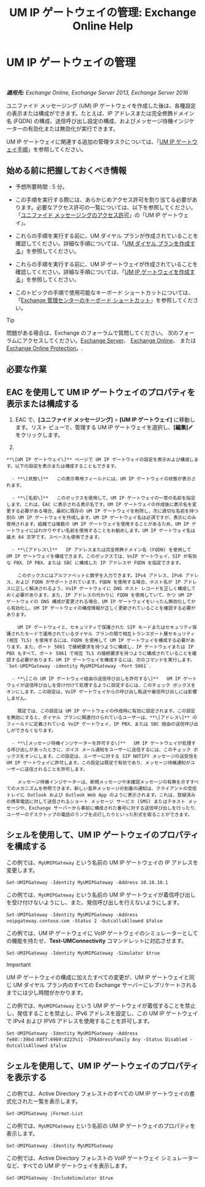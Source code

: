 ﻿---
title: 'UM IP ゲートウェイの管理: Exchange Online Help'
TOCTitle: UM IP ゲートウェイの管理
ms:assetid: 387e540f-8c59-42d2-a423-99fcf97e00aa
ms:mtpsurl: https://technet.microsoft.com/ja-jp/library/Aa997283(v=EXCHG.150)
ms:contentKeyID: 49896206
ms.date: 05/22/2018
mtps_version: v=EXCHG.150
f1_keywords:
- Microsoft.Exchange.Management.SnapIn.Esm.Servers.UnifiedMessaging.UMIPGatewayGeneralPropertyPageControl
ms.translationtype: HT
---

# UM IP ゲートウェイの管理

 

_**適用先:** Exchange Online, Exchange Server 2013, Exchange Server 2016_

ユニファイド メッセージング (UM) IP ゲートウェイを作成した後は、各種設定の表示または構成ができます。たとえば、IP アドレスまたは完全修飾ドメイン名 (FQDN) の構成、送信呼び出し設定の構成、およびメッセージ待機インジケーターの有効化または無効化が実行できます。

UM IP ゲートウェイに関連する追加の管理タスクについては、「[UM IP ゲートウェイ手順](um-ip-gateway-procedures-exchange-2013-help.md)」を参照してください。

## 始める前に把握しておくべき情報

  - 予想所要時間 : 5 分。

  - この手順を実行する際には、あらかじめアクセス許可を割り当てる必要があります。必要なアクセス許可の一覧については、以下を参照してください。「[ユニファイド メッセージングのアクセス許可](unified-messaging-permissions-exchange-2013-help.md)」の「UM IP ゲートウェイ」。

  - これらの手順を実行する前に、UM ダイヤル プランが作成されていることを確認してください。詳細な手順については、「[UM ダイヤル プランを作成する](create-a-um-dial-plan-exchange-2013-help.md)」を参照してください。

  - これらの手順を実行する前に、UM IP ゲートウェイが作成されていることを確認してください。詳細な手順については、「[UM IP ゲートウェイを作成する](create-a-um-ip-gateway-exchange-2013-help.md)」を参照してください。

  - このトピックの手順で使用可能なキーボード ショートカットについては、「[Exchange 管理センターのキーボード ショートカット](keyboard-shortcuts-in-the-exchange-admin-center-exchange-online-protection-help.md)」を参照してください。


> [!TIP]
> 問題がある場合は、Exchange のフォーラムで質問してください。 次のフォーラムにアクセスしてください。<A href="https://go.microsoft.com/fwlink/p/?linkid=60612">Exchange Server</A>、 <A href="https://go.microsoft.com/fwlink/p/?linkid=267542">Exchange Online</A>、 または <A href="https://go.microsoft.com/fwlink/p/?linkid=285351">Exchange Online Protection</A>。.



## 必要な作業

## EAC を使用して UM IP ゲートウェイのプロパティを表示または構成する

1.  EAC で、**\[ユニファイド メッセージング\]** \> **\[UM IP ゲートウェイ\]** に移動します。リスト ビューで、管理する UM IP ゲートウェイを選択し、**\[編集\]**![編集アイコン](images/Bb124582.6f53ccb2-1f13-4c02-bea0-30690e6ea71d(EXCHG.150).gif "編集アイコン") をクリックします。

2.  
    
    **\[UM IP ゲートウェイ\]** ページで UM IP ゲートウェイの設定を表示および構成します。以下の設定を表示または構成することもできます。
    
      - **\[状態\]**   この表示専用フィールドには、UM IP ゲートウェイの状態が表示されます。
    
      - **\[名前\]**   このボックスを使用して、UM IP ゲートウェイの一意の名前を指定します。これは、EAC に表示される表示名です。UM IP ゲートウェイの作成後に表示名を変更する必要がある場合、最初に既存の UM IP ゲートウェイを削除し、次に適切な名前を持つ別の UM IP ゲートウェイを作成します。UM IP ゲートウェイ名は必須ですが、表示にのみ使用されます。組織では複数の UM IP ゲートウェイを使用することがあるため、UM IP ゲートウェイにはわかりやすい名前を使用することをお勧めします。UM IP ゲートウェイ名は最大 64 文字です。スペースも使用できます。
    
      - **\[アドレス\]**   IP アドレスまたは完全修飾ドメイン名 (FQDN) を使用して UM IP ゲートウェイを構成できます。このボックスでは、VoIP ゲートウェイ、SIP が有効な PBX、IP PBX、または SBC に構成した IP アドレスや FQDN を指定できます。
        
        このボックスにはアルファベットと数字を入力できます。IPv4 アドレス、IPv6 アドレス、および FQDN がサポートされています。FQDN を使用する場合、ホスト名が IP アドレスに正しく解決されるよう、VoIP ゲートウェイに DNS ホスト レコードを正しく構成しておく必要があります。また、IP アドレスの代わりに FQDN を使用していて、かつ UM IP ゲートウェイの DNS 構成が変更される場合、UM IP ゲートウェイをいったん無効化してから有効化し、UM IP ゲートウェイの構成情報が正しく更新されていることを確認する必要があります。
        
        UM IP ゲートウェイと、セキュリティで保護された SIP モードまたはセキュリティ保護されたモードで運用されているダイヤル プランの間で相互トランスポート層セキュリティ (相互 TLS) を使用するには、FQDN を使用して UM IP ゲートウェイを構成する必要があります。また、ポート 5061 で接続要求を待つように構成し、IP ゲートウェイまたは IP PBX もすべて、ポート 5061 で相互 TLS の接続要求を待つように構成されていることを確認する必要があります。UM IP ゲートウェイを構成するには、次のコマンドを実行します。`Set-UMIPGateway -identity MyUMIPGateway -Port 5061`.
    
      - **\[この UM IP ゲートウェイ経由の送信呼び出しを許可する\]**   UM IP ゲートウェイが送信呼び出しを受け付けて処理するように設定するには、このチェック ボックスをオンにします。この設定は、VoIP ゲートウェイからの呼び出し転送や着信呼び出しには影響しません。
        
        既定では、この設定は UM IP ゲートウェイの作成時に有効に設定されます。この設定を無効にすると、ダイヤル プランに関連付けられているユーザーは、**\[アドレス\]** のフィールドに定義されている VoIP ゲートウェイ、IP PBX、または SBC 経由の送信呼び出しができなくなります。
    
      - **\[メッセージ待機インジケーターを許可する\]**   UM IP ゲートウェイが処理する呼び出しがあったときに、ボイス メール通知をユーザーに送信するには、このチェック ボックスをオンにします。この設定は、ユーザーに対する SIP NOTIFY メッセージの送受信を UM IP ゲートウェイに許可します。この設定は既定で有効であり、メッセージ待機通知がユーザーに送信されることを許可します。
        
        メッセージ待機インジケーターは、新規メッセージや未確認メッセージの有無を示すすべてのメカニズムを参照できます。新しい音声メッセージの到着の通知は、クライアントの受信トレイに Outlook および Outlook Web App のように表示されます。これは、登録済みの携帯電話に対して送信されるショート メッセージ サービス (SMS) またはテキスト メッセージや、Exchange サーバーから事前に構成された番号に対する送信呼び出しを行ったり、ユーザーのデスクトップの電話のランプを点灯したりといった形式を取ることができます。

## シェルを使用して、UM IP ゲートウェイのプロパティを構成する

この例では、`MyUMIPGateway` という名前の UM IP ゲートウェイの IP アドレスを変更します。

    Set-UMIPGateway -Identity MyUMIPGateway -Address 10.10.10.1

この例では、`MyUMIPGateway` という名前の UM IP ゲートウェイが着信呼び出しを受け付けないようにし、また、発信呼び出しを行えないようにします。

    Set-UMIPGateway -Identity MyUMIPGateway -Address voipgateway.contoso.com -Status 2 -OutcallsAllowed $false

この例では、UM IP ゲートウェイに VoIP ゲートウェイのシミュレーターとしての機能を持たせ、**Test-UMConnectivity** コマンドレットに対応させます。

    Set-UMIPGateway -Identity MyUMIPGateway -Simulator $true


> [!IMPORTANT]
> UM IP ゲートウェイの構成に加えたすべての変更が、UM IP ゲートウェイと同じ UM ダイヤル プラン内のすべての Exchange サーバーにレプリケートされるまでには少し時間がかかります。



この例では、`MyUMIPGateway` という UM IP ゲートウェイが着信することを禁止し、発信することを禁止し、IPv6 アドレスを設定し、この UM IP ゲートウェイで IPv4 および IPV6 アドレスを使用することを許可します。

    Set-UMIPGateway -Identity MyUMIPGateway -Address fe80::39bd:88f7:6969:d223%11 -IPAddressFamily Any -Status Disabled -OutcallsAllowed $false

## シェルを使用して、UM IP ゲートウェイのプロパティを表示する

この例では、Active Directory フォレストのすべての UM IP ゲートウェイの書式化された一覧を表示します。

    Get-UMIPGateway |Format-List

この例では、`MyUMIPGateway` という名前の UM IP ゲートウェイのプロパティを表示します。

    Get-UMIPGateway -Identity MyUMIPGateway

この例では、Active Directory フォレストの VoIP ゲートウェイ シミュレーターなど、すべての UM IP ゲートウェイを表示します。

    Get-UMIPGateway -IncludeSimulator $true

